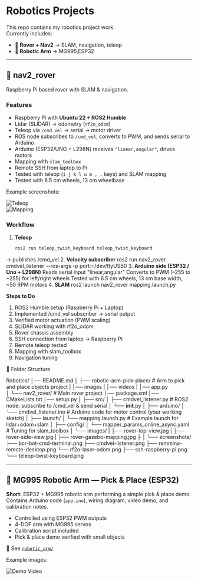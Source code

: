 # Robotics Projects

This repo contains my robotics project work.  
Currently includes:
- 🤖 **Rover + Nav2** → SLAM, navigation, teleop
- 🦾 **Robotic Arm** → MG995,ESP32

---

## 📂 nav2_rover
   Raspberry Pi based rover with SLAM & navigation.

### Features
- Raspberry Pi with **Ubuntu 22 + ROS2 Humble**
- Lidar (SLIDAR) → odometry (`rf2o_odom`)
- Teleop via `/cmd_vel` → serial → motor driver
- ROS node subscribes to `/cmd_vel`, converts to PWM, and sends serial to Arduino
- Arduino (ESP32/UNO + L298N) receives `"linear,angular"`, drives motors
- Mapping with `slam_toolbox`
- Remote SSH from laptop to Pi
- Tested with teleop (`i j k l u m , .` keys) and SLAM mapping
- Tested with 6.5 cm wheels, 13 cm wheelbase

Example screenshots:

![Teleop](nav2-rover/screenshots/teleop-twist-keyboard)  
![Mapping](nav2-rover/images/rover-gazebo-mapping.jpg)

### Workflow
1. **Teleop**
   ```bash
   ros2 run teleop_twist_keyboard teleop_twist_keyboard
→ publishes /cmd_vel
2. **Velocity subscriber**
   ros2 run nav2_rover cmdvel_listener --ros-args -p port:=/dev/ttyUSB0
3. **Arduino side (ESP32 / Uno + L298N)**
   Reads serial input "linear,angular"
   Converts to PWM (–255 to +255) for left/right wheels
   Tested with 6.5 cm wheels, 13 cm base width, ~50 RPM motors
4. **SLAM**
   ros2 launch nav2_rover mapping.launch.py

**Steps to Do**

   1. ROS2 Humble setup (Raspberry Pi + Laptop)
   2. Implemented /cmd_vel subscriber → serial output
   3. Verified motor actuation (PWM scaling)
   4. SLIDAR working with rf2o_odom
   5. Rover chassis assembly
   6. SSH connection from laptop → Raspberry Pi
   7. Remote teleop tested
   8. Mapping with slam_toolbox
   9. Navigation tuning

📂 Folder Structure

   Robotics/
│── README.md
│
├── robotic-arm-pick-place/   # Arm to pick and place objects project
|    │── images
|    │── videos
|    │── app.py              
│
└── nav2_rover/               # Main rover project 
    │── package.xml
    │── CMakeLists.txt
    │── setup.py
    │
    ├── src/
    │   ├── cmdvel_listener.py    # ROS2 node: subscribe to /cmd_vel & send serial
    │   └── __init__.py
    │
    ├── arduino/
    │   └── cmdvel_listener.ino   # Arduino code for motor control (your working sketch)
    │
    ├── launch/
    │   └── mapping.launch.py     # Example launch for lidar+odom+slam
    │
    ├── config/
    │   └── mapper_params_online_async.yaml  # Tuning for slam_toolbox
    │
    └── images/
    |   ├── rover-top-view.jpg
    |   ├── rover-side-view.jpg
    |   ├── rover-gazebo-mapping.jpg
    ├
    │
    └── screenshots/
        ├── bcr-bot-cmd-terminal.png
        ├── cmdvel-listener.png
        ├── remmina-remote-desktop.png
        └── rf2o-laser-odom.png
        ├── ssh-raspberry-pi.png
        └── teleop-twist-keyboard.png

   ---

## 🦾 MG995 Robotic Arm — Pick & Place (ESP32)

**Short:** ESP32 + MG995 robotic arm performing a simple pick & place demo.  
Contains Arduino code (`app.ino`), wiring diagram, video demo, and calibration notes.

- Controlled using ESP32 PWM outputs
- 4-DOF arm with MG995 servos
- Calibration script included
- Pick & place demo verified with small objects

📂 See [`robotic_arm/`](Robotic-arm-mg995-pick-place)

Example images:
  
![Demo Video](Robotic-arm-mg995-pick-place/demo.gif)